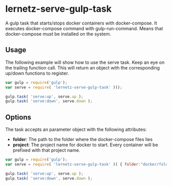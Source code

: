 # lernetz-serve-gulp-task
A gulp task that starts/stops docker containers with docker-compose. It executes docker-compose command with gulp-run-command. Means that docker-compose must be installed on the system.

## Usage
The following example will show how to use the serve task.
Keep an eye on the trailing function call. This will return an object with the corresponding up/down functions to register.

```javascript
var gulp = require('gulp');
var serve = require( 'lernetz-serve-gulp-task' )();

gulp.task( 'serve:up', serve.up );
gulp.task( 'serve:down', serve.down );
```

## Options
The task accepts an parameter object with the following attributes:

 * **folder**: The path to the folder where the docker-compose files lies
 * **project**: The project name for docker to start. Every container will be prefixed with that project name.

```javascript
var gulp = require('gulp');
var serve = require( 'lernetz-serve-gulp-task' )( { folder:"docker/folder", project:"name" } );

gulp.task( 'serve:up', serve.up );
gulp.task( 'serve:down', serve.down );
```